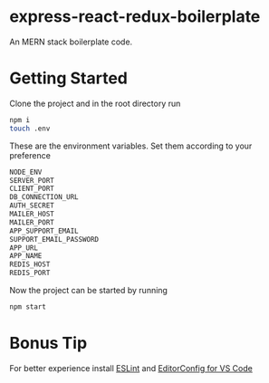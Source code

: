 # express-react-redux-boilerplate
An MERN stack boilerplate code.

# Getting Started
Clone the project and in the root directory run
```bash
npm i
touch .env
```

These are the environment variables. Set them according to your preference
```bash
NODE_ENV
SERVER_PORT
CLIENT_PORT
DB_CONNECTION_URL
AUTH_SECRET
MAILER_HOST
MAILER_PORT
APP_SUPPORT_EMAIL
SUPPORT_EMAIL_PASSWORD
APP_URL
APP_NAME
REDIS_HOST
REDIS_PORT
```

Now the project can be started by running
```bash
npm start
```

# Bonus Tip
For better experience install [ESLint](https://marketplace.visualstudio.com/items?itemName=dbaeumer.vscode-eslint) and [EditorConfig for VS Code
](https://marketplace.visualstudio.com/items?itemName=EditorConfig.EditorConfig)
